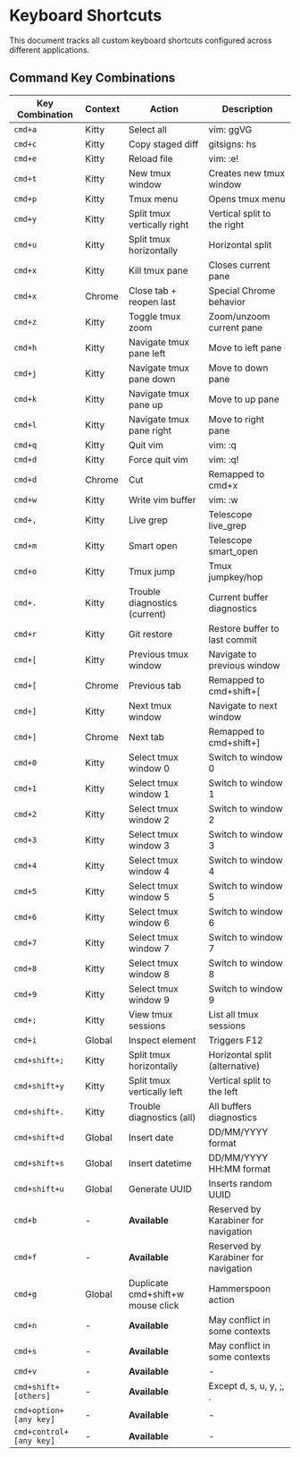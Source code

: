 # Keyboard Shortcuts

This document tracks all custom keyboard shortcuts configured across different applications.

## Command Key Combinations

| Key Combination | Context | Action | Description |
|----------------|---------|--------|-------------|
| `cmd+a` | Kitty | Select all | vim: ggVG |
| `cmd+c` | Kitty | Copy staged diff | gitsigns: hs |
| `cmd+e` | Kitty | Reload file | vim: :e! |
| `cmd+t` | Kitty | New tmux window | Creates new tmux window |
| `cmd+p` | Kitty | Tmux menu | Opens tmux menu |
| `cmd+y` | Kitty | Split tmux vertically right | Vertical split to the right |
| `cmd+u` | Kitty | Split tmux horizontally | Horizontal split |
| `cmd+x` | Kitty | Kill tmux pane | Closes current pane |
| `cmd+x` | Chrome | Close tab + reopen last | Special Chrome behavior |
| `cmd+z` | Kitty | Toggle tmux zoom | Zoom/unzoom current pane |
| `cmd+h` | Kitty | Navigate tmux pane left | Move to left pane |
| `cmd+j` | Kitty | Navigate tmux pane down | Move to down pane |
| `cmd+k` | Kitty | Navigate tmux pane up | Move to up pane |
| `cmd+l` | Kitty | Navigate tmux pane right | Move to right pane |
| `cmd+q` | Kitty | Quit vim | vim: :q |
| `cmd+d` | Kitty | Force quit vim | vim: :q! |
| `cmd+d` | Chrome | Cut | Remapped to cmd+x |
| `cmd+w` | Kitty | Write vim buffer | vim: :w |
| `cmd+,` | Kitty | Live grep | Telescope live_grep |
| `cmd+m` | Kitty | Smart open | Telescope smart_open |
| `cmd+o` | Kitty | Tmux jump | Tmux jumpkey/hop |
| `cmd+.` | Kitty | Trouble diagnostics (current) | Current buffer diagnostics |
| `cmd+r` | Kitty | Git restore | Restore buffer to last commit |
| `cmd+[` | Kitty | Previous tmux window | Navigate to previous window |
| `cmd+[` | Chrome | Previous tab | Remapped to cmd+shift+[ |
| `cmd+]` | Kitty | Next tmux window | Navigate to next window |
| `cmd+]` | Chrome | Next tab | Remapped to cmd+shift+] |
| `cmd+0` | Kitty | Select tmux window 0 | Switch to window 0 |
| `cmd+1` | Kitty | Select tmux window 1 | Switch to window 1 |
| `cmd+2` | Kitty | Select tmux window 2 | Switch to window 2 |
| `cmd+3` | Kitty | Select tmux window 3 | Switch to window 3 |
| `cmd+4` | Kitty | Select tmux window 4 | Switch to window 4 |
| `cmd+5` | Kitty | Select tmux window 5 | Switch to window 5 |
| `cmd+6` | Kitty | Select tmux window 6 | Switch to window 6 |
| `cmd+7` | Kitty | Select tmux window 7 | Switch to window 7 |
| `cmd+8` | Kitty | Select tmux window 8 | Switch to window 8 |
| `cmd+9` | Kitty | Select tmux window 9 | Switch to window 9 |
| `cmd+;` | Kitty | View tmux sessions | List all tmux sessions |
| `cmd+i` | Global | Inspect element | Triggers F12 |
| `cmd+shift+;` | Kitty | Split tmux horizontally | Horizontal split (alternative) |
| `cmd+shift+y` | Kitty | Split tmux vertically left | Vertical split to the left |
| `cmd+shift+.` | Kitty | Trouble diagnostics (all) | All buffers diagnostics |
| `cmd+shift+d` | Global | Insert date | DD/MM/YYYY format |
| `cmd+shift+s` | Global | Insert datetime | DD/MM/YYYY HH:MM format |
| `cmd+shift+u` | Global | Generate UUID | Inserts random UUID |
| `cmd+b` | - | **Available** | Reserved by Karabiner for navigation |
| `cmd+f` | - | **Available** | Reserved by Karabiner for navigation |
| `cmd+g` | Global | Duplicate cmd+shift+w mouse click | Hammerspoon action |
| `cmd+n` | - | **Available** | May conflict in some contexts |
| `cmd+s` | - | **Available** | May conflict in some contexts |
| `cmd+v` | - | **Available** | - |
| `cmd+shift+[others]` | - | **Available** | Except d, s, u, y, ;, . |
| `cmd+option+[any key]` | - | **Available** | - |
| `cmd+control+[any key]` | - | **Available** | - |